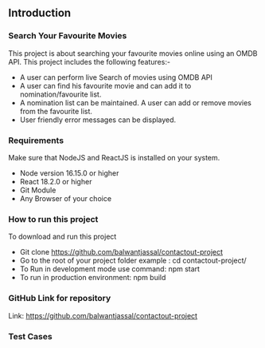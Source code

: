 ## Introduction
### Search Your Favourite Movies

This project is about searching your favourite movies online using an OMDB API. 
This project includes the following features:-

* A user can perform live Search of movies using OMDB API
* A user can find his favourite movie and can add it to nomination/favourite list.
* A nomination list can be maintained. A user can add or remove movies from the favourite list.
* User friendly error messages can be displayed.


### Requirements
Make sure that NodeJS and ReactJS is installed on your system.

* Node version 16.15.0 or higher
* React 18.2.0 or higher
* Git Module
* Any Browser of your choice 

### How to run this project
To download and run this project

* Git clone https://github.com/balwantjassal/contactout-project
* Go to the root of your project folder example : cd contactout-project/
* To Run in development mode use command: npm start
* To run in production environment: npm build

### GitHub Link for repository

Link: https://github.com/balwantjassal/contactout-project

 
### Test Cases

